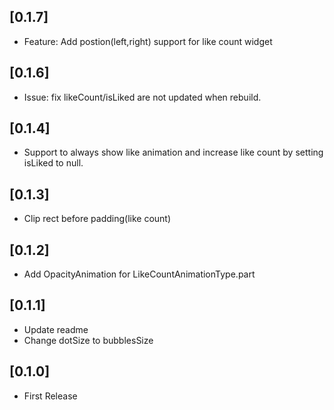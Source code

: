 ## [0.1.7] 

* Feature:
  Add postion(left,right) support for like count widget

## [0.1.6] 

* Issue: fix likeCount/isLiked are not updated when rebuild.

## [0.1.4] 

* Support to always show like animation and increase like count by setting isLiked to null.

## [0.1.3] 

* Clip rect before padding(like count)

## [0.1.2] 

* Add OpacityAnimation for LikeCountAnimationType.part

## [0.1.1] 

* Update readme
* Change dotSize to bubblesSize

## [0.1.0] 

* First Release
